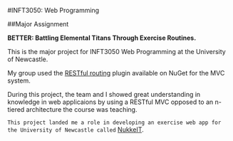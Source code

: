 #INFT3050: Web Programming

##Major Assignment

**BETTER: Battling Elemental Titans Through Exercise Routines.**

This is the major project for INFT3050 Web Programming at the University of Newcastle.

My group used the [RESTful routing](http://restfulrouting.com/) plugin available on NuGet for the MVC system.

During this project, the team and I showed great understanding in knowledge in web applicaions by using a RESTful MVC opposed to an n-tiered architecture the course was teaching. 

`This project landed me a role in developing an exercise web app for the University of Newcastle called` [NukkeIT](http://www.nukkeit.com/).
